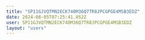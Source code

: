 ```yaml
---
title: "SP11GJVQTMN2ECK740M36Q7TR8JPCGPGE4MSB3EDZ"
date: 2024-08-05T07:25:41.852Z
user: SP11GJVQTMN2ECK740M36Q7TR8JPCGPGE4MSB3EDZ
layout: "users"
---
```

    